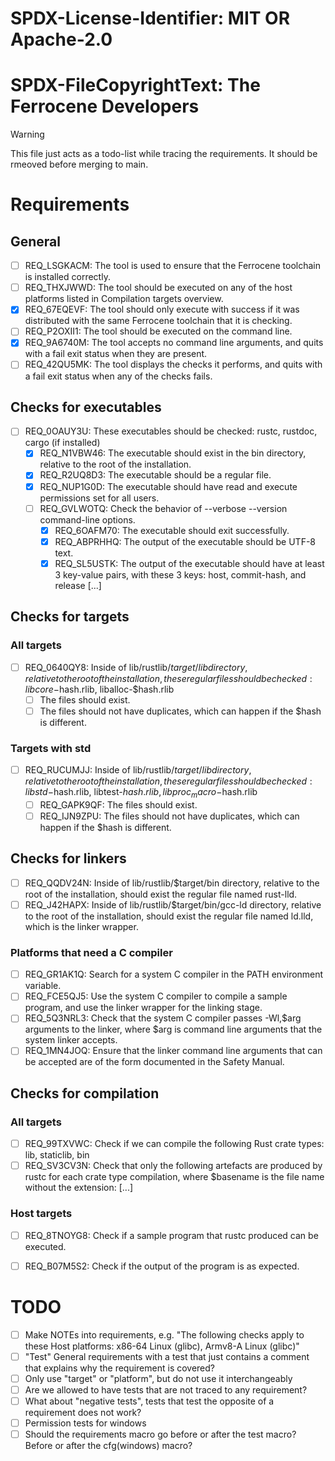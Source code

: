 # SPDX-License-Identifier: MIT OR Apache-2.0
# SPDX-FileCopyrightText: The Ferrocene Developers

> [!WARNING]
> This file just acts as a todo-list while tracing the requirements. It should be rmeoved before merging to main.

# Requirements

## General

- [ ] REQ_LSGKACM: The tool is used to ensure that the Ferrocene toolchain is installed correctly.
- [ ] REQ_THXJWWD: The tool should be executed on any of the host platforms listed in Compilation targets overview.
- [x] REQ_67EQEVF: The tool should only execute with success if it was distributed with the same Ferrocene toolchain that it is checking.
- [ ] REQ_P2OXII1: The tool should be executed on the command line.
- [x] REQ_9A6740M: The tool accepts no command line arguments, and quits with a fail exit status when they are present.
- [ ] REQ_42QU5MK: The tool displays the checks it performs, and quits with a fail exit status when any of the checks fails.

## Checks for executables

- [ ] REQ_0OAUY3U: These executables should be checked: rustc, rustdoc, cargo (if installed)
    - [x] REQ_N1VBW46: The executable should exist in the bin directory, relative to the root of the installation.
    - [x] REQ_R2UQ8D3: The executable should be a regular file.
    - [x] REQ_NUP1G0D: The executable should have read and execute permissions set for all users.
    - [ ] REQ_GVLWOTQ: Check the behavior of --verbose --version command-line options.
        - [x] REQ_6OAFM70: The executable should exit successfully.
        - [x] REQ_ABPRHHQ: The output of the executable should be UTF-8 text.
        - [x] REQ_SL5USTK: The output of the executable should have at least 3 key-value pairs, with these 3 keys: host, commit-hash, and release [...]

## Checks for targets

### All targets

- [ ] REQ_0640QY8: Inside of lib/rustlib/$target/lib directory, relative to the root of the installation, these regular files should be checked: libcore-$hash.rlib, liballoc-$hash.rlib
    - [ ] The files should exist.
    - [ ] The files should not have duplicates, which can happen if the $hash is different.

### Targets with std

- [ ] REQ_RUCUMJJ: Inside of lib/rustlib/$target/lib directory, relative to the root of the installation, these regular files should be checked: libstd-$hash.rlib, libtest-$hash.rlib, libproc_macro-$hash.rlib
    - [ ] REQ_GAPK9QF: The files should exist.
    - [ ] REQ_IJN9ZPU: The files should not have duplicates, which can happen if the $hash is different.

## Checks for linkers

- [ ] REQ_QQDV24N: Inside of lib/rustlib/$target/bin directory, relative to the root of the installation, should exist the regular file named rust-lld.
- [ ] REQ_J42HAPX: Inside of lib/rustlib/$target/bin/gcc-ld directory, relative to the root of the installation, should exist the regular file named ld.lld, which is the linker wrapper.

### Platforms that need a C compiler

- [ ] REQ_GR1AK1Q: Search for a system C compiler in the PATH environment variable.
- [ ] REQ_FCE5QJ5: Use the system C compiler to compile a sample program, and use the linker wrapper for the linking stage.
- [ ] REQ_5Q3NRL3: Check that the system C compiler passes -Wl,$arg arguments to the linker, where $arg is command line arguments that the system linker accepts.
- [ ] REQ_1MN4JOQ: Ensure that the linker command line arguments that can be accepted are of the form documented in the Safety Manual.

## Checks for compilation

### All targets

- [ ] REQ_99TXVWC: Check if we can compile the following Rust crate types: lib, staticlib, bin
- [ ] REQ_SV3CV3N: Check that only the following artefacts are produced by rustc for each crate type compilation, where $basename is the file name without the extension: [...]

### Host targets

- [ ] REQ_8TNOYG8: Check if a sample program that rustc produced can be executed.
- [ ] REQ_B07M5S2: Check if the output of the program is as expected.


# TODO

- [ ] Make NOTEs into requirements, e.g. "The following checks apply to these Host platforms: x86-64 Linux (glibc), Armv8-A Linux (glibc)"
- [ ] "Test" General requirements with a test that just contains a comment that explains why the requirement is covered?
- [ ] Only use "target" or "platform", but do not use it interchangeably
- [ ] Are we allowed to have tests that are not traced to any requirement?
- [ ] What about "negative tests", tests that test the opposite of a requirement does not work?
- [ ] Permission tests for windows
- [ ] Should the requirements macro go before or after the test macro? Before or after the cfg(windows) macro?
